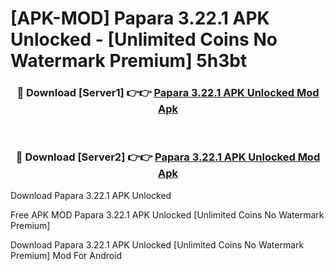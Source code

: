 # [APK-MOD] Papara 3.22.1 APK Unlocked - [Unlimited Coins No Watermark Premium] 5h3bt



<div align="center">
<h3>🔴 Download [Server1] 👉👉 <a href="https://momento.my/?title=Papara_3.22.1_APK_Unlocked">Papara 3.22.1 APK Unlocked Mod Apk</a></h3><br>

<h3>🔴 Download [Server2] 👉👉 <a href="https://momento.my/?title=Papara_3.22.1_APK_Unlocked">Papara 3.22.1 APK Unlocked Mod Apk</a></h3>
</div>



Download Papara 3.22.1 APK Unlocked 

Free APK MOD Papara 3.22.1 APK Unlocked [Unlimited Coins No Watermark Premium]

Download Papara 3.22.1 APK Unlocked [Unlimited Coins No Watermark Premium] Mod For Android
